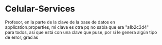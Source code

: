 # Celular-Services
Profesor, en la parte de la clave de la base de datos en application.properties, mi clave es otra pq no sabía que era "a1b2c3d4" para todos, así que está con una clave que puse, por si le genera algún tipo de error, gracias
